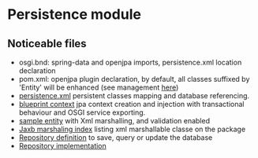 # Persistence module

## Noticeable files

* osgi.bnd: spring-data and openjpa imports, persistence.xml location declaration
* pom.xml: openjpa plugin declaration, by default, all classes suffixed by 'Entity' will be enhanced (see management [here](https://github.com/OsgiliathEnterprise/net.osgiliath.parent/blob/master/net.osgiliath.poms/net.osgiliath.pom.repositories/net.osgiliath.pom.reporting/net.osgiliath.pom.plugins/pom.xml))
* [persistence.xml](https://github.com/OsgiliathEnterprise/net.osgiliath.parent/blob/master/net.osgiliath.samples/net.osgiliath.hello/net.osgiliath.hello.model/net.osgiliath.hello.model.jpa/src/main/resources/META-INF/persistence.xml) persistent classes mapping and database referencing.
* [blueprint context](https://github.com/OsgiliathEnterprise/net.osgiliath.parent/blob/master/net.osgiliath.samples/net.osgiliath.hello/net.osgiliath.hello.model/net.osgiliath.hello.model.jpa/src/main/resources/OSGI-INF/blueprint/model.osgi-context.xml) jpa context creation and injection with transactional behaviour and OSGI service exporting.
* [sample entity](https://github.com/OsgiliathEnterprise/net.osgiliath.parent/blob/master/net.osgiliath.samples/net.osgiliath.hello/net.osgiliath.hello.model/net.osgiliath.hello.model.jpa/src/main/java/net/osgiliath/hello/model/jpa/model/HelloObject.java) with Xml marshalling, and validation enabled
* [Jaxb marshaling index](https://github.com/OsgiliathEnterprise/net.osgiliath.parent/blob/master/net.osgiliath.samples/net.osgiliath.hello/net.osgiliath.hello.model/net.osgiliath.hello.model.jpa/src/main/java/net/osgiliath/hello/model/jpa/model/jaxb.index) listing xml marshallable classe on the package
* [Repository definition](https://github.com/OsgiliathEnterprise/net.osgiliath.parent/blob/master/net.osgiliath.samples/net.osgiliath.hello/net.osgiliath.hello.model/net.osgiliath.hello.model.jpa/src/main/java/net/osgiliath/hello/model/jpa/repository/HelloObjectRepository.java) to save, query or update the database
* [Repository implementation](https://github.com/OsgiliathEnterprise/net.osgiliath.parent/blob/master/net.osgiliath.samples/net.osgiliath.hello/net.osgiliath.hello.model/net.osgiliath.hello.model.jpa/src/main/java/net/osgiliath/hello/model/jpa/repository/impl/HelloObjectJpaRepository.java)
